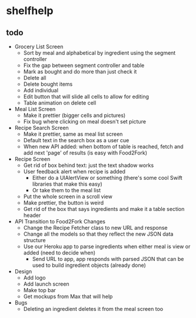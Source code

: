 # shelfhelp

## todo
* Grocery List Screen
  * Sort by meal and alphabetical by ingredient using the segment controller
  * Fix the gap between segment controller and table
  * Mark as bought and do more than just check it
  * Delete all
  * Delete bought items
  * Add individual
  * Edit button that will slide all cells to allow for editing
  * Table animation on delete cell
* Meal List Screen
  * Make it prettier (bigger cells and pictures)
  * Fix bug where clicking on meal doesn't set picture
* Recipe Search Screen
  * Make it prettier, same as meal list screen
  * Default text in the search box as a user cue
  * When new API added: when bottom of table is reached, fetch and add next 'page' of results (is easy with Food2Fork)
* Recipe Screen
  * Get rid of box behind text: just the text shadow works
  * User feedback alert when recipe is added
    * Either do a UIAlertView or something (there's some cool Swift libraries that make this easy)
    * Or take them to the meal list
  * Put the whole screen in a scroll view
  * Make prettier, the button is weird
  * Get rid of the box that says ingredients and make it a table section header
* API Transition to Food2Fork Changes
  * Change the Recipe Fetcher class to new URL and response
  * Change all the models so that they reflect the new JSON data structure
  * Use our Heroku app to parse ingredients when either meal is view or added (need to decide when)
    * Send URL to app, app responds with parsed JSON that can be used to build ingredient objects (already done)
* Design
  * Add logo
  * Add launch screen
  * Make top bar
  * Get mockups from Max that will help
* Bugs
  * Deleting an ingredient deletes it from the meal screen too  


